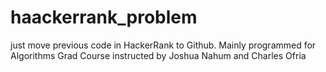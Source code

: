 # haackerrank_problem
just move previous code in HackerRank to Github. Mainly programmed for Algorithms Grad Course instructed by Joshua Nahum and Charles Ofria
